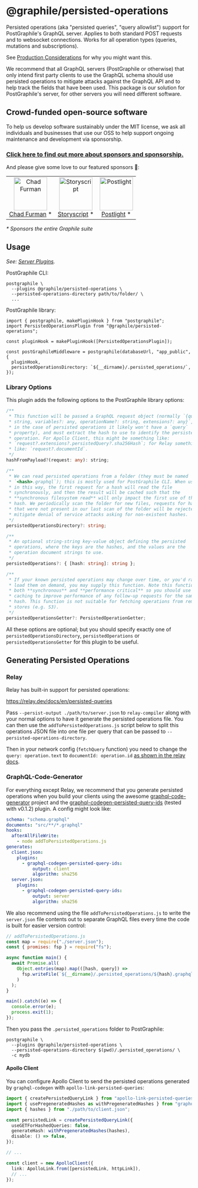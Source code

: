 # @graphile/persisted-operations

Persisted operations (aka "persisted queries", "query allowlist") support for
PostGraphile's GraphQL server. Applies to both standard POST requests and to
websocket connections. Works for all operation types (queries, mutations and
subscriptions).

See
[Production Considerations](https://www.graphile.org/postgraphile/production/)
for why you might want this.

We recommend that all GraphQL servers (PostGraphile or otherwise) that only
intend first party clients to use the GraphQL schema should use persisted
operations to mitigate attacks against the GraphQL API and to help track the
fields that have been used. This package is our solution for PostGraphile's
server, for other servers you will need different software.

<!-- SPONSORS_BEGIN -->

## Crowd-funded open-source software

To help us develop software sustainably under the MIT license, we ask all
individuals and businesses that use our OSS to help support ongoing maintenance
and development via sponsorship.

### [Click here to find out more about sponsors and sponsorship.](https://www.graphile.org/sponsor/)

And please give some love to our featured sponsors 🤩:

<table><tr>
<td align="center"><a href="http://chads.website"><img src="https://graphile.org/images/sponsors/chadf.png" width="90" height="90" alt="Chad Furman" /><br />Chad Furman</a> *</td>
<td align="center"><a href="https://storyscript.com/?utm_source=postgraphile"><img src="https://graphile.org/images/sponsors/storyscript.png" width="90" height="90" alt="Storyscript" /><br />Storyscript</a> *</td>
<td align="center"><a href="https://postlight.com/?utm_source=graphile"><img src="https://graphile.org/images/sponsors/postlight.jpg" width="90" height="90" alt="Postlight" /><br />Postlight</a> *</td>
</tr></table>

<em>\* Sponsors the entire Graphile suite</em>

<!-- SPONSORS_END -->

## Usage

_See: [Server Plugins](https://www.graphile.org/postgraphile/plugins/)._

PostGraphile CLI:

```
postgraphile \
  --plugins @graphile/persisted-operations \
  --persisted-operations-directory path/to/folder/ \
  ...
```

PostGraphile library:

```
import { postgraphile, makePluginHook } from "postgraphile";
import PersistedOperationsPlugin from "@graphile/persisted-operations";

const pluginHook = makePluginHook([PersistedOperationsPlugin]);

const postGraphileMiddleware = postgraphile(databaseUrl, "app_public", {
  pluginHook,
  persistedOperationsDirectory: `${__dirname}/.persisted_operations/`,
});
```

### Library Options

This plugin adds the following options to the PostGraphile library options:

```ts
/**
 * This function will be passed a GraphQL request object (normally `{query:
 * string, variables?: any, operationName?: string, extensions?: any}`, but
 * in the case of persisted operations it likely won't have a `query`
 * property), and must extract the hash to use to identify the persisted
 * operation. For Apollo Client, this might be something like:
 * `request?.extensions?.persistedQuery?.sha256Hash`; for Relay something
 * like: `request?.documentId`.
 */
hashFromPayload?(request: any): string;

/**
 * We can read persisted operations from a folder (they must be named
 * `<hash>.graphql`); this is mostly used for PostGraphile CLI. When used
 * in this way, the first request for a hash will read the file
 * synchronously, and then the result will be cached such that the
 * **synchronous filesystem read** will only impact the first use of that
 * hash. We periodically scan the folder for new files, requests for hashes
 * that were not present in our last scan of the folder will be rejected to
 * mitigate denial of service attacks asking for non-existent hashes.
 */
persistedOperationsDirectory?: string;

/**
 * An optional string-string key-value object defining the persisted
 * operations, where the keys are the hashes, and the values are the
 * operation document strings to use.
 */
persistedOperations?: { [hash: string]: string };

/**
 * If your known persisted operations may change over time, or you'd rather
 * load them on demand, you may supply this function. Note this function is
 * both **synchronous** and **performance critical** so you should use
 * caching to improve performance of any follow-up requests for the same
 * hash. This function is not suitable for fetching operations from remote
 * stores (e.g. S3).
 */
persistedOperationsGetter?: PersistedOperationGetter;
```

All these options are optional; but you should specify exactly one of
`persistedOperationsDirectory`, `persistedOperations` or
`persistedOperationsGetter` for this plugin to be useful.

## Generating Persisted Operations

### Relay

Relay has built-in support for persisted operations:

https://relay.dev/docs/en/persisted-queries

Pass `--persist-output ./path/to/server.json` to `relay-compiler` along with
your normal options to have it generate the persisted operations file. You can
then use the `addToPersistedOperations.js` script below to split this operations
JSON file into one file per query that can be passed to
`--persisted-operations-directory`.

Then in your network config (`fetchQuery` function) you need to change the
`query: operation.text` to `documentId: operation.id`
[as shown in the relay docs](https://relay.dev/docs/en/persisted-queries#network-layer-changes).

### GraphQL-Code-Generator

For everything except Relay, we recommend that you generate persisted operations
when you build your clients using the awesome
[graphql-code-generator](https://github.com/dotansimha/graphql-code-generator)
project and the
[graphql-codegen-persisted-query-ids](https://www.npmjs.com/package/graphql-codegen-persisted-query-ids)
(tested with v0.1.2) plugin. A config might look like:

```yaml
schema: "schema.graphql"
documents: "src/**/*.graphql"
hooks:
  afterAllFileWrite:
    - node addToPersistedOperations.js
generates:
  client.json:
    plugins:
      - graphql-codegen-persisted-query-ids:
          output: client
          algorithm: sha256
  server.json:
    plugins:
      - graphql-codegen-persisted-query-ids:
          output: server
          algorithm: sha256
```

We also recommend using the file `addToPersistedOperations.js` to write the
`server.json` file contents out to separate GraphQL files every time the code is
built for easier version control:

```js
// addToPersistedOperations.js
const map = require("./server.json");
const { promises: fsp } = require("fs");

async function main() {
  await Promise.all(
    Object.entries(map).map(([hash, query]) =>
      fsp.writeFile(`${__dirname}/.persisted_operations/${hash}.graphql`, query)
    )
  );
}

main().catch((e) => {
  console.error(e);
  process.exit(1);
});
```

Then you pass the `.persisted_operations` folder to PostGraphile:

```
postgraphile \
  --plugins @graphile/persisted-operations \
  --persisted-operations-directory $(pwd)/.persisted_operations/ \
  -c mydb
```

#### Apollo Client

You can configure Apollo Client to send the persisted operations generated by
`graphql-codegen` with `apollo-link-persisted-queries`:

```ts
import { createPersistedQueryLink } from "apollo-link-persisted-queries";
import { usePregeneratedHashes as withPregeneratedHashes } from "graphql-codegen-persisted-query-ids/lib/apollo";
import { hashes } from "./path/to/client.json";

const persistedLink = createPersistedQueryLink({
  useGETForHashedQueries: false,
  generateHash: withPregeneratedHashes(hashes),
  disable: () => false,
});

// ...

const client = new ApolloClient({
  link: ApolloLink.from([persistedLink, httpLink]),
  // ...
});
```
